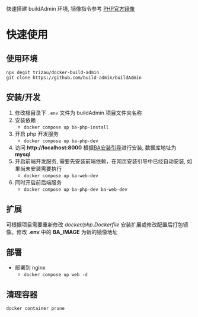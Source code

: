 快速搭建 buildAdmin 环境, 镜像指令参考 [PHP官方镜像](https://hub.docker.com/_/php)

# 快速使用

## 使用环境

```shell
npx degit trizau/docker-build-admin .
git clone https://github.com/build-admin/buildAdmin
```

## 安装/开发

1. 修改根目录下 `.env` 文件为 buildAdmin 项目文件夹名称
2. 安装依赖
    - `docker compose up ba-php-install`
3. 开启 php 开发服务
    - `docker compose up ba-php-dev`
4. 访问 **http://localhost:8000** 根据[BA安装引导](https://doc.buildadmin.com/guide/install/webInstallGuide.html)进行安装, 数据库地址为 **mysql**
4. 开启前端开发服务, 需要先安装前端依赖，在网页安装引导中已经自动安装, 如果尚未安装需要执行
    - `docker compose up ba-web-dev`
5. 同时开启前后端服务
    - `docker compose up ba-php-dev ba-web-dev`

## 扩展

可根据项目需要重新修改 *docker/php.Dockerfile* 安装扩展或修改配置后打包镜像。修改 **.env** 中的 **BA_IMAGE** 为新的镜像地址

## 部署

- 部署到 nginx
    - `docker compose up web -d`

## 清理容器

`docker container prune`
